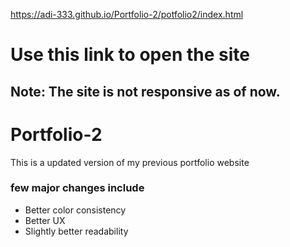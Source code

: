 https://adi-333.github.io/Portfolio-2/potfolio2/index.html <br>
# Use this link to open the site
## Note: The site is not responsive as of now.

# Portfolio-2
This is a updated version of my previous portfolio website
### few major changes include
- Better color consistency
- Better UX
- Slightly better readability 
